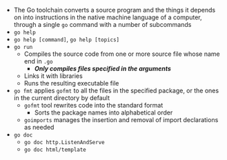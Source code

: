 - The Go toolchain converts a source program and the things it depends on into instructions in the native machine language of a computer, through a single `go` command with a number of subcommands
- `go help`
- `go help [command]`, `go help [topics]`
- `go run`
    - Compiles the source code from one or more source file whose name end in `.go`
        - ***Only compiles files specified in the arguments***
    - Links it with libraries
    - Runs the resulting executable file
- `go fmt` applies `gofmt` to all the files in the specified package, or the ones in the current directory by default
    - `gofmt` tool rewrites code into the standard format
        - Sorts the package names into alphabetical order
    - `goimports` manages the insertion and removal of import declarations as needed
- `go doc`
    - `go doc http.ListenAndServe`
    - `go doc html/template`